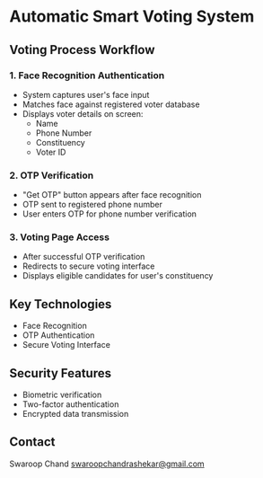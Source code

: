 # Automatic Smart Voting System

## Voting Process Workflow

### 1. Face Recognition Authentication
- System captures user's face input
- Matches face against registered voter database
- Displays voter details on screen:
  - Name
  - Phone Number
  - Constituency
  - Voter ID

### 2. OTP Verification
- "Get OTP" button appears after face recognition
- OTP sent to registered phone number
- User enters OTP for phone number verification

### 3. Voting Page Access
- After successful OTP verification
- Redirects to secure voting interface
- Displays eligible candidates for user's constituency

## Key Technologies
- Face Recognition
- OTP Authentication
- Secure Voting Interface

## Security Features
- Biometric verification
- Two-factor authentication
- Encrypted data transmission

## Contact
Swaroop Chand
swaroopchandrashekar@gmail.com
